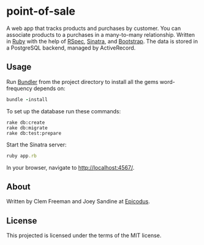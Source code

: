 point-of-sale
=============

A web app that tracks products and purchases by customer. You can associate products to a purchases in a many-to-many relationship. Written in [Ruby](http://www.ruby-lang.org/) with the help of [RSpec](http://rspec.info/), [Sinatra](http://www.sinatrarb.com/), and [Bootstrap](http://http://getbootstrap.com/). The data is stored in a PostgreSQL backend, managed by ActiveRecord.

Usage
-----

Run [Bundler](http://bundler.io/) from the project directory to install all the gems word-frequency depends on:

```ruby
bundle -install
```

To set up the database run these commands:

```
rake db:create
rake db:migrate
rake db:test:prepare
```

Start the Sinatra server:

```ruby
ruby app.rb
```

In your browser, navigate to [http://localhost:4567/](http://localhost:4567/).

About
-----

Written by Clem Freeman and Joey Sandine at [Epicodus](http://www.epicodus.com/).

License
-------

This projected is licensed under the terms of the MIT license.
